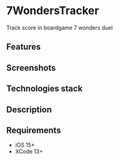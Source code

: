 # 7WondersTracker
Track score in boardgame 7 wonders duel
## Features
 
## Screenshots

## Technologies stack

## Description

## Requirements
 - iOS 15+
 - XCode 13+
